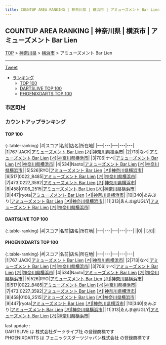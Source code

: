 ```yaml
---
title: COUNTUP AREA RANKING | 神奈川県 | 横浜市 | アミューズメント Bar Lien
---
```

## COUNTUP AREA RANKING | 神奈川県 | 横浜市 | アミューズメント Bar Lien

[TOP](/darts/rank/) > [神奈川県](/darts/rank/神奈川県/) > [横浜市](/darts/rank/神奈川県/横浜市/) > アミューズメント Bar Lien

___

<a href="https://twitter.com/share?ref_src=twsrc%5Etfw" data-text="COUNTUP AREA RANKING | 神奈川県横浜市アミューズメント Bar Lien" class="twitter-share-button" data-hashtags="DARTSLIVE,PHOENIXDARTS,darts,ダーツ" data-show-count="false">Tweet</a>

* [ランキング](#カウントアップランキング)
    * [TOP 100](#top-100)
    * [DARTSLIVE TOP 100](#dartslive-top-100)
    * [PHOENIXDARTS TOP 100](#phoenixdarts-top-100)

### 市区町村

<ul>

</ul>

### カウントアップランキング

#### TOP 100



{:.table-ranking}
|#|スコア|名前|店名|所在地|
|---|---|---|---|---|
|1|767|<span class="rank-name-pd">JACK</span>|<a href="/darts/rank/shops/69954.html">アミューズメント Bar Lien</a> <a href="https://vs.phoenixdarts.com/jp/shop/shopDetailInfo/s_69954?s_seq=69954">[↗]</a>|<a href="/darts/rank/神奈川県/横浜市">神奈川県横浜市</a>|
|2|713|<span class="rank-name-pd">なべ</span>|<a href="/darts/rank/shops/69954.html">アミューズメント Bar Lien</a> <a href="https://vs.phoenixdarts.com/jp/shop/shopDetailInfo/s_69954?s_seq=69954">[↗]</a>|<a href="/darts/rank/神奈川県/横浜市">神奈川県横浜市</a>|
|3|706|<span class="rank-name-pd">ナベ</span>|<a href="/darts/rank/shops/69954.html">アミューズメント Bar Lien</a> <a href="https://vs.phoenixdarts.com/jp/shop/shopDetailInfo/s_69954?s_seq=69954">[↗]</a>|<a href="/darts/rank/神奈川県/横浜市">神奈川県横浜市</a>|
|4|534|<span class="rank-name-pd">Naoto</span>|<a href="/darts/rank/shops/69954.html">アミューズメント Bar Lien</a> <a href="https://vs.phoenixdarts.com/jp/shop/shopDetailInfo/s_69954?s_seq=69954">[↗]</a>|<a href="/darts/rank/神奈川県/横浜市">神奈川県横浜市</a>|
|5|526|<span class="rank-name-pd">RYO</span>|<a href="/darts/rank/shops/69954.html">アミューズメント Bar Lien</a> <a href="https://vs.phoenixdarts.com/jp/shop/shopDetailInfo/s_69954?s_seq=69954">[↗]</a>|<a href="/darts/rank/神奈川県/横浜市">神奈川県横浜市</a>|
|6|517|<span class="rank-name-pd">0022_8485</span>|<a href="/darts/rank/shops/69954.html">アミューズメント Bar Lien</a> <a href="https://vs.phoenixdarts.com/jp/shop/shopDetailInfo/s_69954?s_seq=69954">[↗]</a>|<a href="/darts/rank/神奈川県/横浜市">神奈川県横浜市</a>|
|7|473|<span class="rank-name-pd">0227_3592</span>|<a href="/darts/rank/shops/69954.html">アミューズメント Bar Lien</a> <a href="https://vs.phoenixdarts.com/jp/shop/shopDetailInfo/s_69954?s_seq=69954">[↗]</a>|<a href="/darts/rank/神奈川県/横浜市">神奈川県横浜市</a>|
|8|458|<span class="rank-name-pd">0106_2515</span>|<a href="/darts/rank/shops/69954.html">アミューズメント Bar Lien</a> <a href="https://vs.phoenixdarts.com/jp/shop/shopDetailInfo/s_69954?s_seq=69954">[↗]</a>|<a href="/darts/rank/神奈川県/横浜市">神奈川県横浜市</a>|
|9|447|<span class="rank-name-pd">ryota</span>|<a href="/darts/rank/shops/69954.html">アミューズメント Bar Lien</a> <a href="https://vs.phoenixdarts.com/jp/shop/shopDetailInfo/s_69954?s_seq=69954">[↗]</a>|<a href="/darts/rank/神奈川県/横浜市">神奈川県横浜市</a>|
|10|340|<span class="rank-name-pd">あみぷり</span>|<a href="/darts/rank/shops/69954.html">アミューズメント Bar Lien</a> <a href="https://vs.phoenixdarts.com/jp/shop/shopDetailInfo/s_69954?s_seq=69954">[↗]</a>|<a href="/darts/rank/神奈川県/横浜市">神奈川県横浜市</a>|
|11|313|<span class="rank-name-pd">ゑんま@UGLY</span>|<a href="/darts/rank/shops/69954.html">アミューズメント Bar Lien</a> <a href="https://vs.phoenixdarts.com/jp/shop/shopDetailInfo/s_69954?s_seq=69954">[↗]</a>|<a href="/darts/rank/神奈川県/横浜市">神奈川県横浜市</a>|


#### DARTSLIVE TOP 100



{:.table-ranking}
|#|スコア|名前|店名|所在地|
|---|---|---|---|---|
||0|<span class="rank-name-dl"> </span>|<a href="/darts/rank/shops/.html"></a> <a href="">[↗]</a>|<a href="/darts/rank//"></a>|


#### PHOENIXDARTS TOP 100



{:.table-ranking}
|#|スコア|名前|店名|所在地|
|---|---|---|---|---|
|1|767|<span class="rank-name-pd">JACK</span>|<a href="/darts/rank/shops/69954.html">アミューズメント Bar Lien</a> <a href="https://vs.phoenixdarts.com/jp/shop/shopDetailInfo/s_69954?s_seq=69954">[↗]</a>|<a href="/darts/rank/神奈川県/横浜市">神奈川県横浜市</a>|
|2|713|<span class="rank-name-pd">なべ</span>|<a href="/darts/rank/shops/69954.html">アミューズメント Bar Lien</a> <a href="https://vs.phoenixdarts.com/jp/shop/shopDetailInfo/s_69954?s_seq=69954">[↗]</a>|<a href="/darts/rank/神奈川県/横浜市">神奈川県横浜市</a>|
|3|706|<span class="rank-name-pd">ナベ</span>|<a href="/darts/rank/shops/69954.html">アミューズメント Bar Lien</a> <a href="https://vs.phoenixdarts.com/jp/shop/shopDetailInfo/s_69954?s_seq=69954">[↗]</a>|<a href="/darts/rank/神奈川県/横浜市">神奈川県横浜市</a>|
|4|534|<span class="rank-name-pd">Naoto</span>|<a href="/darts/rank/shops/69954.html">アミューズメント Bar Lien</a> <a href="https://vs.phoenixdarts.com/jp/shop/shopDetailInfo/s_69954?s_seq=69954">[↗]</a>|<a href="/darts/rank/神奈川県/横浜市">神奈川県横浜市</a>|
|5|526|<span class="rank-name-pd">RYO</span>|<a href="/darts/rank/shops/69954.html">アミューズメント Bar Lien</a> <a href="https://vs.phoenixdarts.com/jp/shop/shopDetailInfo/s_69954?s_seq=69954">[↗]</a>|<a href="/darts/rank/神奈川県/横浜市">神奈川県横浜市</a>|
|6|517|<span class="rank-name-pd">0022_8485</span>|<a href="/darts/rank/shops/69954.html">アミューズメント Bar Lien</a> <a href="https://vs.phoenixdarts.com/jp/shop/shopDetailInfo/s_69954?s_seq=69954">[↗]</a>|<a href="/darts/rank/神奈川県/横浜市">神奈川県横浜市</a>|
|7|473|<span class="rank-name-pd">0227_3592</span>|<a href="/darts/rank/shops/69954.html">アミューズメント Bar Lien</a> <a href="https://vs.phoenixdarts.com/jp/shop/shopDetailInfo/s_69954?s_seq=69954">[↗]</a>|<a href="/darts/rank/神奈川県/横浜市">神奈川県横浜市</a>|
|8|458|<span class="rank-name-pd">0106_2515</span>|<a href="/darts/rank/shops/69954.html">アミューズメント Bar Lien</a> <a href="https://vs.phoenixdarts.com/jp/shop/shopDetailInfo/s_69954?s_seq=69954">[↗]</a>|<a href="/darts/rank/神奈川県/横浜市">神奈川県横浜市</a>|
|9|447|<span class="rank-name-pd">ryota</span>|<a href="/darts/rank/shops/69954.html">アミューズメント Bar Lien</a> <a href="https://vs.phoenixdarts.com/jp/shop/shopDetailInfo/s_69954?s_seq=69954">[↗]</a>|<a href="/darts/rank/神奈川県/横浜市">神奈川県横浜市</a>|
|10|340|<span class="rank-name-pd">あみぷり</span>|<a href="/darts/rank/shops/69954.html">アミューズメント Bar Lien</a> <a href="https://vs.phoenixdarts.com/jp/shop/shopDetailInfo/s_69954?s_seq=69954">[↗]</a>|<a href="/darts/rank/神奈川県/横浜市">神奈川県横浜市</a>|
|11|313|<span class="rank-name-pd">ゑんま@UGLY</span>|<a href="/darts/rank/shops/69954.html">アミューズメント Bar Lien</a> <a href="https://vs.phoenixdarts.com/jp/shop/shopDetailInfo/s_69954?s_seq=69954">[↗]</a>|<a href="/darts/rank/神奈川県/横浜市">神奈川県横浜市</a>|


<div class="footer border-top border-gray-light mt-5 pt-3 text-right text-gray">
    last update : <span style="font-weight: italic" id="foot_last_modified"></span><br />
    DARTSLIVE は 株式会社ダーツライブ社 の登録商標です<br />
    PHOENIXDARTS は フェニックスダーツジャパン株式会社 の登録商標です<br />
</div>

<script src="https://cdnjs.cloudflare.com/ajax/libs/jquery.tablesorter/2.31.3/js/jquery.tablesorter.min.js" integrity="sha512-qzgd5cYSZcosqpzpn7zF2ZId8f/8CHmFKZ8j7mU4OUXTNRd5g+ZHBPsgKEwoqxCtdQvExE5LprwwPAgoicguNg==" crossorigin="anonymous" referrerpolicy="no-referrer"></script>
<link rel="stylesheet" href="https://cdnjs.cloudflare.com/ajax/libs/jquery.tablesorter/2.31.3/css/theme.default.min.css" integrity="sha512-wghhOJkjQX0Lh3NSWvNKeZ0ZpNn+SPVXX1Qyc9OCaogADktxrBiBdKGDoqVUOyhStvMBmJQ8ZdMHiR3wuEq8+w==" crossorigin="anonymous" referrerpolicy="no-referrer" />
<script>
$(function() {
    $(".table-ranking").tablesorter({sortList:[[0, 0]]});
    $("#foot_last_modified").text(formatDate(new Date(document.lastModified), 'yyyy-MM-dd HH:mm:ss'));
});
</script>

<script async src="https://platform.twitter.com/widgets.js" charset="utf-8"></script>